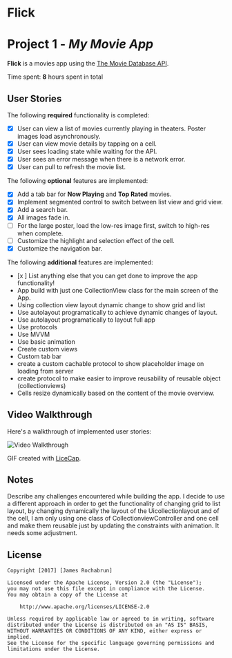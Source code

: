 # Flick

# Project 1 - *My Movie App*

**Flick** is a movies app using the [The Movie Database API](http://docs.themoviedb.apiary.io/#).

Time spent: **8** hours spent in total

## User Stories

The following **required** functionality is completed:

- [x] User can view a list of movies currently playing in theaters. Poster images load asynchronously.
- [x] User can view movie details by tapping on a cell.
- [x] User sees loading state while waiting for the API.
- [x] User sees an error message when there is a network error.
- [x] User can pull to refresh the movie list.

The following **optional** features are implemented:

- [x] Add a tab bar for **Now Playing** and **Top Rated** movies.
- [x] Implement segmented control to switch between list view and grid view.
- [x] Add a search bar.
- [x] All images fade in.
- [ ] For the large poster, load the low-res image first, switch to high-res when complete.
- [ ] Customize the highlight and selection effect of the cell.
- [x] Customize the navigation bar.

The following **additional** features are implemented:

- [x ] List anything else that you can get done to improve the app functionality!
- App build with just one CollectionView class for the main screen of the App.
- Using collection view layout dynamic change to show grid and list
- Use autolayout programatically to achieve dynamic changes of layout.
- Use autolayout programatically to layout full app
- Use protocols
- Use MVVM
- Use basic animation
- Create custom views
- Custom tab bar 
- create a custom cachable protocol to show placeholder image on loading from server
- create protocol to make easier to improve reusability of reusable object (collectionviews)
- Cells resize dynamically based on the content of the movie overview.

## Video Walkthrough

Here's a walkthrough of implemented user stories:

<img src='http://i.imgur.com/emI1B9m.gif' title='Video Walkthrough' width='' alt='Video Walkthrough' />

GIF created with [LiceCap](http://www.cockos.com/licecap/).

## Notes

Describe any challenges encountered while building the app.
I decide to use a different approach in order to get the functionality of changing grid to list layout, by changing dynamically the layout of the Uicollectionlayout and of the cell, I am only using one class of CollectionviewController and one cell and make them reusable just by updating the constraints with animation. It needs some adjustment.

## License

    Copyright [2017] [James Rochabrun]

    Licensed under the Apache License, Version 2.0 (the "License");
    you may not use this file except in compliance with the License.
    You may obtain a copy of the License at

        http://www.apache.org/licenses/LICENSE-2.0

    Unless required by applicable law or agreed to in writing, software
    distributed under the License is distributed on an "AS IS" BASIS,
    WITHOUT WARRANTIES OR CONDITIONS OF ANY KIND, either express or implied.
    See the License for the specific language governing permissions and
    limitations under the License.
